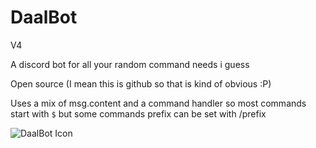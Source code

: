 # DaalBot
V4

A discord bot for all your random command needs i guess

Open source (I mean this is github so that is kind of obvious :P)

Uses a mix of msg.content and a command handler so most commands start with `$` but some commands prefix can be set with /prefix

![DaalBot Icon](https://pinymedia.web.app/Daalbot.png)
